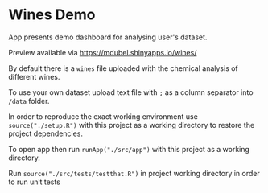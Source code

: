 # Wines Demo

App presents demo dashboard for analysing user's dataset. 

Preview available via https://mdubel.shinyapps.io/wines/

By default there is a `wines` file uploaded with the chemical analysis of different wines.

To use your own dataset upload text file with `;` as a column separator into `/data` folder.

In order to reproduce the exact working environment use `source("./setup.R")` with this project as a working directory to restore the project dependencies.

To open app then run `runApp("./src/app")` with this project as a working directory.

Run `source("./src/tests/testthat.R")` in project working directory in order to run unit tests
